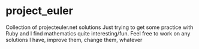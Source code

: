 # project_euler
Collection of projecteuler.net solutions
Just trying to get some practice with Ruby
and I find mathematics quite interesting/fun.
Feel free to work on any solutions I have, 
improve them, change them, whatever
